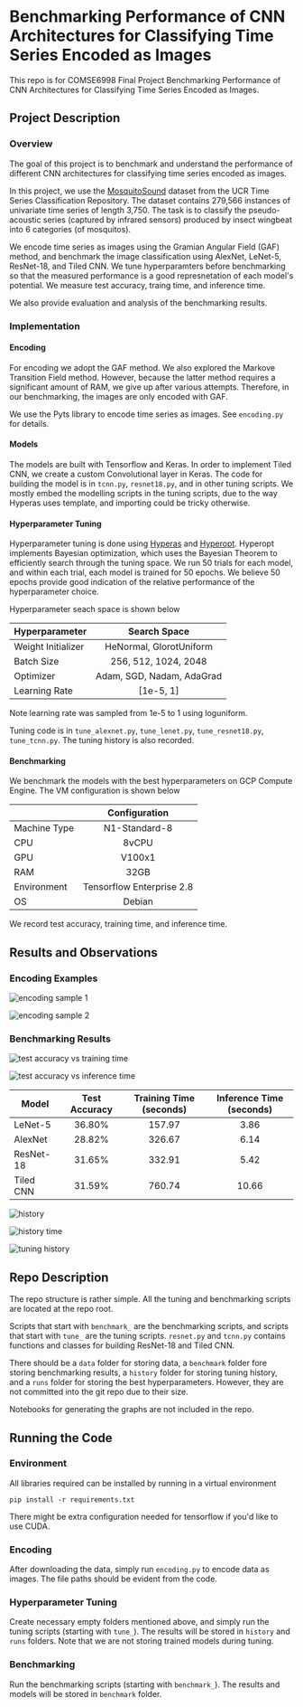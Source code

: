 # Benchmarking Performance of CNN Architectures for Classifying Time Series Encoded as Images

This repo is for COMSE6998 Final Project Benchmarking Performance of CNN Architectures for Classifying Time Series Encoded
as Images.

## Project Description

### Overview

The goal of this project is to benchmark and understand the performance of different CNN architectures for classifying time series encoded
as images.

In this project, we use the [MosquitoSound](http://www.timeseriesclassification.com/description.php?Dataset=MosquitoSound) dataset from the UCR
Time Series Classification Repository. The dataset contains 279,566 instances of univariate time series of length 3,750. The task is to classify 
the pseudo-acoustic series (captured by infrared sensors) produced by insect wingbeat into 6 categories (of mosquitos). 

We encode time series as images using the Gramian Angular Field (GAF) method, and benchmark the image classification using AlexNet, LeNet-5, ResNet-18,
and Tiled CNN. We tune hyperparamters before benchmarking so that the measured performance is a good represnetation of each model's potential. We measure
test accuracy, traing time, and inference time.

We also provide evaluation and analysis of the benchmarking results.

### Implementation

#### Encoding

For encoding we adopt the GAF method. We also explored the Markove Transition Field method. However, because the latter method requires
a significant amount of RAM, we give up after various attempts. Therefore, in our benchmarking, the images are only encoded with GAF.

We use the Pyts library to encode time series as images. See `encoding.py` for details.

#### Models

The models are built with Tensorflow and Keras. In order to implement Tiled CNN, we create a custom Convolutional layer in Keras. The code
for building the model is in `tcnn.py`, `resnet18.py`, and in other tuning scripts. We mostly embed the modelling scripts in the tuning
scripts, due to the way Hyperas uses template, and importing could be tricky otherwise.

#### Hyperparameter Tuning

Hyperparameter tuning is done using [Hyperas](https://github.com/maxpumperla/hyperas) and [Hyperopt](http://hyperopt.github.io/hyperopt/). 
Hyperopt implements Bayesian optimization, which uses the Bayesian Theorem to efficiently search through the tuning space. We run 50 trials 
for each model, and within each trial, each model is trained for 50 epochs. We believe 50 epochs provide good indication of the relative
performance of the hyperparameter choice.

Hyperparameter seach space is shown below

| Hyperparameter | Search Space |
| -------------- | :----------: |
| Weight Initializer | HeNormal, GlorotUniform |
| Batch Size | 256, 512, 1024, 2048 |
| Optimizer | Adam, SGD, Nadam, AdaGrad |
| Learning Rate | [1e-5, 1] |

Note learning rate was sampled from 1e-5 to 1 using loguniform.

Tuning code is in `tune_alexnet.py`, `tune_lenet.py`, `tune_resnet18.py`, `tune_tcnn.py`. The tuning history is also recorded.

#### Benchmarking

We benchmark the models with the best hyperparameters on GCP Compute Engine. The VM configuration is shown below

| | Configuration | 
| -- | :--------: |
| Machine Type | N1-Standard-8 |
| CPU | 8vCPU |
| GPU | V100x1 |
| RAM | 32GB |
| Environment | Tensorflow Enterprise 2.8 |
| OS | Debian |

We record test accuracy, training time, and inference time.

## Results and Observations

### Encoding Examples

![encoding sample 1](img/sample_1.png)

![encoding sample 2](img/sample_2.png)

### Benchmarking Results

![test accuracy vs training time](img/acc_train.png)

![test accuracy vs inference time](img/acc_inf.png)

| Model | Test Accuracy | Training Time (seconds) | Inference Time (seconds) |
| ----- | :-----------: | :---------------------: | :----------------------: |
| LeNet-5 | 36.80% | 157.97 | 3.86 |
| AlexNet | 28.82% | 326.67 | 6.14 |
| ResNet-18 | 31.65% | 332.91 | 5.42 |
| Tiled CNN | 31.59% | 760.74 | 10.66 |

![history](img/history.png)

![history time](img/history_time.png)

![tuning history](img/tuning_history.png)

## Repo Description

The repo structure is rather simple. All the tuning and benchmarking scripts are located at the repo root. 

Scripts that start with `benchmark_` are the benchmarking scripts, and scripts that start with `tune_` are the 
tuning scripts. `resnet.py` and `tcnn.py` contains functions and classes for building ResNet-18 and Tiled CNN.

There should be a `data` folder for storing data, a `benchmark` folder fore storing benchmarking results, a `history`
folder for storing tuning history, and a `runs` folder for storing the best hyperparameters. However, they are not
committed into the git repo due to their size.

Notebooks for generating the graphs are not included in the repo.

## Running the Code

### Environment

All libraries required can be installed by running in a virtual environment

```shell
pip install -r requirements.txt
```

There might be extra configuration needed for tensorflow if you'd like to use CUDA.

### Encoding

After downloading the data, simply run `encoding.py` to encode data as images. The file paths should be evident from
the code.

### Hyperparameter Tuning

Create necessary empty folders mentioned above, and simply run the tuning scripts (starting with `tune_`). The results will be stored in `history`
and `runs` folders. Note that we are not storing trained models during tuning.

### Benchmarking

Run the benchmarking scripts (starting with `benchmark_`). The results and models will be stored in `benchmark` folder.